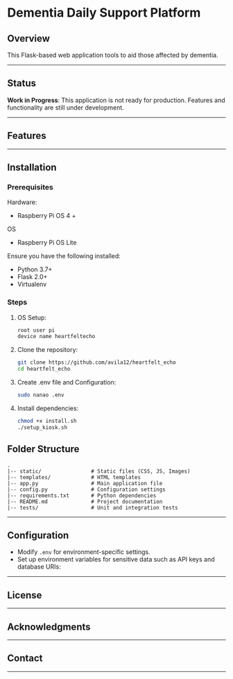 # Dementia Daily Support Platform

## Overview

This Flask-based web application tools to aid those affected by dementia.

---

## Status

**Work in Progress**: This application is not ready for production. Features and functionality are still under development.

---

## Features

---

## Installation

### Prerequisites
Hardware:
- Raspberry Pi OS 4 +

OS
- Raspberry Pi OS Lite

Ensure you have the following installed:
- Python 3.7+
- Flask 2.0+
- Virtualenv

### Steps
1. OS Setup:
    ```bash
    root user pi
    device name heartfeltecho
    ```
   
2. Clone the repository:
    ```bash
    git clone https://github.com/avila12/heartfelt_echo
    cd heartfelt_echo
    ```

3. Create .env file and Configuration:
    ```bash
    sudo nanao .env
    ```

3. Install dependencies:
    ```bash
    chmod +x install.sh
    ./setup_kiosk.sh
    ```


## Folder Structure

```
.
|-- static/                # Static files (CSS, JS, Images)
|-- templates/             # HTML templates
|-- app.py                 # Main application file
|-- config.py              # Configuration settings
|-- requirements.txt       # Python dependencies
|-- README.md              # Project documentation
|-- tests/                 # Unit and integration tests
```

---

## Configuration
- Modify `.env` for environment-specific settings.
- Set up environment variables for sensitive data such as API keys and database URIs:

---


## License



---

## Acknowledgments

---

## Contact


---



